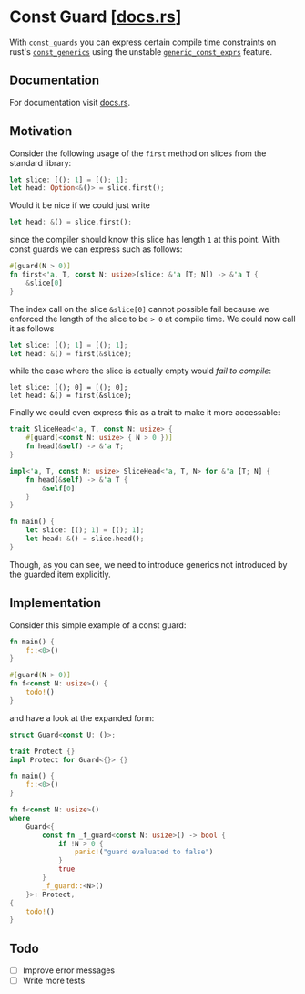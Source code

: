 # Const Guard [[docs.rs](https://docs.rs/const-guards)]
With `const_guards` you can express certain compile time constraints on rust's [`const_generics`](https://github.com/rust-lang/rust/issues/44580) using the unstable [`generic_const_exprs`](https://github.com/rust-lang/rust/issues/76560) feature.

## Documentation
For documentation visit [docs.rs](https://docs.rs/const-guards).

## Motivation
Consider the following usage of the `first` method on slices from the standard library: 
```rust
let slice: [(); 1] = [(); 1];
let head: Option<&()> = slice.first();
``` 
Would it be nice if we could just write
```rust
let head: &() = slice.first();
```
since the compiler should know this slice has length `1` at this point.
With const guards we can express such as follows:
```rust
#[guard(N > 0)]
fn first<'a, T, const N: usize>(slice: &'a [T; N]) -> &'a T {
    &slice[0]
}
```
The index call on the slice `&slice[0]` cannot possible fail because we enforced the length of the slice to be `> 0` at compile time. We could now call it as follows 
```rust
let slice: [(); 1] = [(); 1];
let head: &() = first(&slice);
```
while the case where the slice is actually empty would _fail to compile_:
```
let slice: [(); 0] = [(); 0];
let head: &() = first(&slice);
```
Finally we could even express this as a trait to make it more accessable:
```rust
trait SliceHead<'a, T, const N: usize> {
    #[guard(<const N: usize> { N > 0 })]
    fn head(&self) -> &'a T;
}

impl<'a, T, const N: usize> SliceHead<'a, T, N> for &'a [T; N] {
    fn head(&self) -> &'a T {
        &self[0]
    }
}

fn main() {
    let slice: [(); 1] = [(); 1];
    let head: &() = slice.head();
}
```
Though, as you can see, we need to introduce generics not introduced by the guarded item explicitly.

## Implementation
Consider this simple example of a const guard:
```rust
fn main() {
    f::<0>()
}

#[guard(N > 0)]
fn f<const N: usize>() {
    todo!()
}
```
and have a look at the expanded form:
```rust
struct Guard<const U: ()>;

trait Protect {}
impl Protect for Guard<{}> {}

fn main() {
    f::<0>()
}

fn f<const N: usize>()
where
    Guard<{
        const fn _f_guard<const N: usize>() -> bool {
            if !N > 0 {
                panic!("guard evaluated to false")
            }
            true
        }
        _f_guard::<N>()
    }>: Protect,
{
    todo!()
}
```

## Todo

- [ ] Improve error messages
- [ ] Write more tests